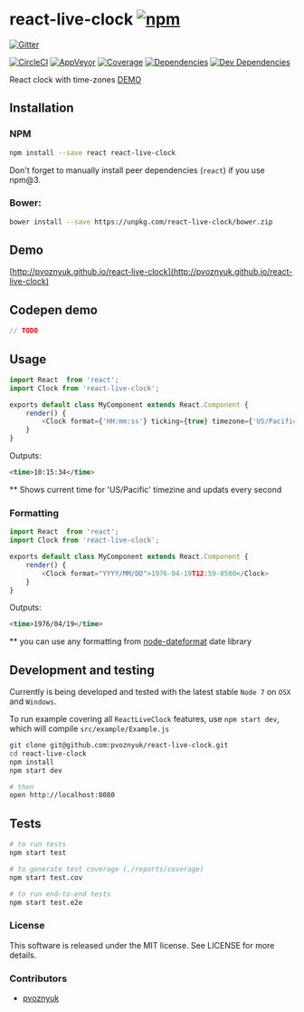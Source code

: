 # react-live-clock [![npm](https://img.shields.io/npm/v/react-live-clock.svg?style=flat-square)](https://www.npmjs.com/package/react-live-clock)

[![Gitter](https://img.shields.io/gitter/room/pvoznyuk/help.svg?style=flat-square)](https://gitter.im/pvoznyuk/help)

[![CircleCI](https://img.shields.io/circleci/project/pvoznyuk/react-live-clock.svg?style=flat-square&label=nix-build)](https://circleci.com/gh/pvoznyuk/react-live-clock)
[![AppVeyor](https://img.shields.io/appveyor/ci/pvoznyuk/react-live-clock.svg?style=flat-square&label=win-build)](https://ci.appveyor.com/project/pvoznyuk/react-live-clock)
[![Coverage](https://img.shields.io/codecov/c/github/pvoznyuk/react-live-clock.svg?style=flat-square)](https://codecov.io/github/pvoznyuk/react-live-clock?branch=master)
[![Dependencies](https://img.shields.io/david/pvoznyuk/react-live-clock.svg?style=flat-square)](https://david-dm.org/pvoznyuk/react-live-clock)
[![Dev Dependencies](https://img.shields.io/david/dev/pvoznyuk/react-live-clock.svg?style=flat-square)](https://david-dm.org/pvoznyuk/react-live-clock#info=devDependencies)

React clock with time-zones
[DEMO](https://pvoznyuk.github.io/react-live-clock/)

## Installation

### NPM
```sh
npm install --save react react-live-clock
```

Don't forget to manually install peer dependencies (`react`) if you use npm@3.

### Bower:
```sh
bower install --save https://unpkg.com/react-live-clock/bower.zip
```

## Demo

[http://pvoznyuk.github.io/react-live-clock](http://pvoznyuk.github.io/react-live-clock)

## Codepen demo

```js
// TODO
```

## Usage
```js
import React  from 'react';
import Clock from 'react-live-clock';

exports default class MyComponent extends React.Component {
    render() {
        <Clock format={'HH:mm:ss'} ticking={true} timezone={'US/Pacific'} />
    }
}
```

Outputs:

```html
<time>10:15:34</time>
```

 ** Shows current time for 'US/Pacific' timezine and updats every second


 ### Formatting

 ```js
 import React  from 'react';
 import Clock from 'react-live-clock';

 exports default class MyComponent extends React.Component {
     render() {
         <Clock format="YYYY/MM/DD">1976-04-19T12:59-0500</Clock>
     }
 }
 ```

 Outputs:

 ```html
 <time>1976/04/19</time>
 ```

 ** you can use any formatting from [node-dateformat](https://github.com/felixge/node-dateformat) date library



## Development and testing

Currently is being developed and tested with the latest stable `Node 7` on `OSX` and `Windows`.

To run example covering all `ReactLiveClock` features, use `npm start dev`, which will compile `src/example/Example.js`

```bash
git clone git@github.com:pvoznyuk/react-live-clock.git
cd react-live-clock
npm install
npm start dev

# then
open http://localhost:8080
```

## Tests

```bash
# to run tests
npm start test

# to generate test coverage (./reports/coverage)
npm start test.cov

# to run end-to-end tests
npm start test.e2e
```

### License
This software is released under the MIT license. See LICENSE for more details.

### Contributors

* [pvoznyuk](https://github.com/pvoznyuk)
